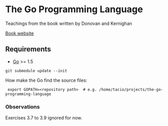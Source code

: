 # The Go Programming Language

Teachings from the book written by Donovan and Kernighan

[Book website](http://www.gopl.io/)

## Requirements
* [Go](https://golang.org/doc/install) >= 1.5

```shell
git submodule update --init
```

How make the Go find the source files:
```shell
 export GOPATH=<repository path>  # e.g. /home/tacio/projects/the-go-programming-language 
```

### Observations

Exercises 3.7 to 3.9 ignored for now. 
